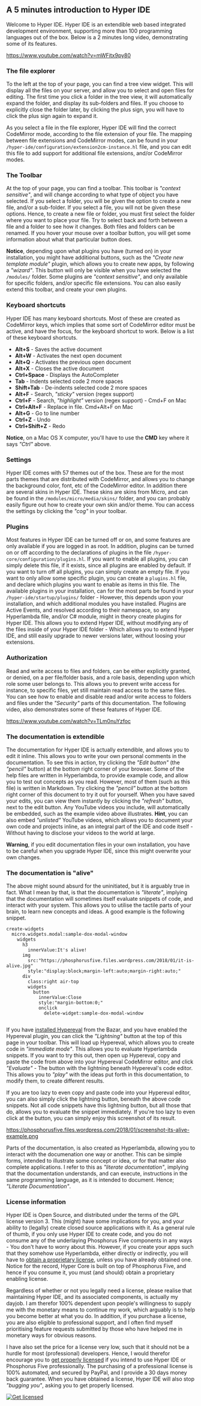 ## A 5 minutes introduction to Hyper IDE

Welcome to Hyper IDE. Hyper IDE is an extendible web based integrated development environment, supporting more than
100 programming languages out of the box. Below is a 2 minutes long video, demonstrating some of its features.

https://www.youtube.com/watch?v=mWFitx9py80

### The file explorer

To the left at the top of your page, you can find a tree view widget. This will display all the files on your server, 
and allow you to select and open files for editing. The first time you click a folder in the tree view, it will 
automatically expand the folder, and display its sub-folders and files. If you choose to explicitly close
the folder later, by clicking the plus sign, you will have to click the plus sign again to expand it.

As you select a file in the file explorer, Hyper IDE will find the correct CodeMirror mode, according to the file 
extension of your file. The mapping between file extensions and CodeMirror modes, can be found 
in your `/hyper-ide/configuration/extension2cm-instance.hl` file, and you can edit this file to add support for
additional file extensions, and/or CodeMirror modes.

### The Toolbar

At the top of your page, you can find a toolbar. This toolbar is _"context sensitive"_, and will change
according to what type of object you have selected. If you select a folder, you will be given the option to
create a new file, and/or a sub-folder. If you select a file, you will not be given these options. Hence,
to create a new file or folder, you must first select the folder where you want to place your file.
Try to select back and forth between a file and a folder to see how it changes. Both files and folders
can be renamed. If you hover your mouse over a toolbar button, you will get some information about what 
that particular button does.

**Notice**, depending upon what plugins you have (turned on) in your installation, you might
have additional buttons, such as the _"Create new template module"_ plugin, which allows you to create
new apps, by following a _"wizard"_. This button will only be visible when you have selected the `/modules/` 
folder. Some plugins are _"context sensitive"_, and only available for
specific folders, and/or specific file extensions. You can also easily extend this toolbar, and create
your own plugins.

### Keyboard shortcuts

Hyper IDE has many keyboard shortcuts. Most of these are created as CodeMirror keys, which implies that
some sort of CodeMirror editor must be active, and have the focus, for the keyboard shortcut to work.
Below is a list of these keyboard shortcuts.

* __Alt+S__ - Saves the active document
* __Alt+W__ - Activates the next open document
* __Alt+Q__ - Activates the previous open document
* __Alt+X__ - Closes the active document
* __Ctrl+Space__ - Displays the AutoCompleter
* __Tab__ - Indents selected code 2 more spaces
* __Shift+Tab__ - De-indents selected code 2 more spaces
* __Alt+F__ - Search, _"sticky"_ version (regex support)
* __Ctrl+F__ - Search, _"highlight"_ version (regex support) - Cmd+F on Mac
* __Ctrl+Alt+F__ - Replace in file. Cmd+Alt+F on Mac
* __Alt+G__ - Go to line number
* __Ctrl+Z__ - Undo
* __Ctrl+Shift+Z__ - Redo

**Notice**, on a Mac OS X computer, you'll have to use the **CMD** key where it says _"Ctrl"_ above.

### Settings

Hyper IDE comes with 57 themes out of the box. These are for the most parts themes that are distributed with
CodeMirror, and allows you to change the background color, font, etc of the CodeMirror editor. In addition there
are several skins in Hyper IDE. These skins are skins from Micro, and can be found in the `/modules/micro/media/skins/`
folder, and you can probably easily figure out how to create your own skin and/or theme. You can access the settings by
clicking the _"cog"_ in your toolbar.

### Plugins

Most features in Hyper IDE can be turned off or on, and some features are only available if you are logged in
as root. In addition, plugins can be turned on or off according to the declarations of plugins in the 
file `/hyper-core/configuration/plugins.hl`. If you want to enable all plugins, you can simply delete this file,
if it exists, since all plugins are enabled by default. If you want to turn off all plugins, you can simply
create an empty file. If you want to only allow some specific plugin, you can create a `plugins.hl` file,
and declare which plugins you want to enable as items in this file. The available plugins in your installation,
can for the most parts be found in your `/hyper-ide/startup/plugins/` folder - However, this depends upon your
installation, and which additional modules you have installed. Plugins are Active Events, and resolved according
to their namespace, so any Hyperlambda file, and/or C# module, might in theory create plugins for Hyper IDE.
This allows you to extend Hyper IDE, without modifying any of the files inside of your Hyper IDE folder - Which
allows you to extend Hyper IDE, and still easily upgrade to newer versions later, without loosing your extensions.

### Authorization

Read and write access to files and folders, can be either explicitly granted, or denied, on a per file/folder basis,
and a role basis, depending upon which role some user belongs to. This allows you to prevent write access for 
instance, to specific files, yet still maintain read access to the same files. You can see how to enable
and disable read and/or write access to folders and files under the _"Security"_ parts of this documentation.
The following video, also demonstrates some of these features of Hyper IDE.

https://www.youtube.com/watch?v=TLm0nuYzfoc

### The documentation is extendible

The documentation for Hyper IDE is actually extendible, and allows you to edit it inline.
This allows you to write your own personal comments in the documentation. To see this in
action, try clicking the _"Edit button"_ (the _"pencil"_ button) at the bottom right corner of your browser.
Some of the help files are written in Hyperlambda, to provide example code, and allow you to test out concepts
as you read. However, most of them (such as this file) is written in Markdown. Try clicking the _"pencil"_ button
at the bottom right corner of this document to try it out for yourself. When you have saved your edits, you
can view them instantly by clicking the _"refresh"_ button, next to the edit button. Any YouTube videos you include,
will automatically be embedded, such as the example video above illustrates. **Hint**, you can also embed _"unlisted"_
YouTube videos, which allows you to document your own code and projects inline, as an integral part of the IDE 
and code itself - Without having to disclose your videos to the world at large.

**Warning**, if you edit documentation files in your own installation, you have to be careful when you upgrade Hyper IDE,
since this might overwrite your own changes.

### The documentation is "alive"

The above might sound absurd for the uninitiated, but it is arguably true in fact. What I mean by that, is that the
documentation is _"literate"_, implying that the documentation will sometimes itself evaluate snippets of code,
and interact with your system. This allows you to utilise the tactile parts of your brain, to learn new concepts 
and ideas. A good example is the following snippet.

```hyperlambda-snippet
create-widgets
  micro.widgets.modal:sample-dox-modal-window
    widgets
      h3
        innerValue:It's alive!
      img
        src:"https://phosphorusfive.files.wordpress.com/2018/01/it-is-alive.jpg"
        style:"display:block;margin-left:auto;margin-right:auto;"
      div
        class:right air-top
        widgets
          button
            innerValue:Close
            style:"margin-bottom:0;"
            onclick
              delete-widget:sample-dox-modal-window


```

If you have [installed Hypereval](/bazar?app=hypereval) from the Bazar, and you have enabled the Hypereval plugin,
you can click the _"Lightning"_ button at the top of this page in your toolbar. This will load up Hypereval, which
allows you to create code in _"immediate mode"_. This allows you to evaluate Hyperlambda snippets. If you want
to try this out, then open up Hypereval, copy and paste the code from above into your Hypereval CodeMirror editor,
and click _"Evaluate"_ - The button with the lightning beneath Hypereval's code editor. This allows you to _"play"_
with the ideas put forth in this documentation, to modify them, to create different results.

If you are too lazy to even copy and paste code into your Hypereval editor, you can also simply click the lightning
button, beneath the above code snippets. Not all code snippets have this lightning button, but all those that do,
allows you to evaluate the snippet immediately. If you're too lazy to even click at the button, you can simply 
enjoy this screenshot of its result.

https://phosphorusfive.files.wordpress.com/2018/01/screenshot-its-alive-example.png

Parts of the documentation, is also created as Hyperlambda, allowing you to interact with the documenation one
way or another. This can be simple forms, intended to illustrate some concept or idea, or for that matter also
complete applications. I refer to this as _"literate documentation"_, implying that the documentation understands,
and can execute, instructions in the same programming language, as it is intended to document. Hence; _"Literate Documentation"_.

### License information

Hyper IDE is Open Source, and distributed under the terms of the GPL license version 3. This (might) have some
implications for you, and your ability to (legally) create closed source applications with it. As a general rule
of thumb, if you only use Hyper IDE to create code, and you do not consume any of the underlaying Phosphorus Five
components in any ways - You don't have to worry about this. However, if you create your apps such that they somehow
use Hyperlambda, either directly or indirectly, you will have to [obtain a proprietary license](/bazar?app=license),
unless you have already obtained one. Notice for the record, Hyper Core is built on top of Phosphorus Five,
and hence if you consume it, you must (and should) obtain a proprietary enabling license.

Regardless of whether or not you legally need a license, please realise that maintaining Hyper IDE, and its
associated components, is actually my dayjob. I am therefor 100% dependent upon people's willingness
to supply me with the monetary means to continue my work, which arguably is to help you become better at what you do.
In addition, if you purchase a license, you are also eligible to professional support, and I often find 
myself prioritising feature requests submitted by those who have helped me in monetary ways for obvious reasons.

I have also set the price for a license very low, such that it should not be a hurdle 
for most (professional) developers. Hence, I would therefor encourage you
to [get properly licensed](/bazar?app=license) if you intend to use Hyper IDE or Phosphorus Five
professionally. The purchasing of a professional license is 100% automated, and secured by PayPal, and I provide
a 30 days money back guarantee. When you have obtained a license, Hyper IDE will also stop _"bugging you"_, asking
you to get properly licensed.

<a href="/bazar?app=license">
  <img style="display:block;margin-left:auto;margin-right:auto;" class="shaded rounded" src="https://phosphorusfive.files.wordpress.com/2017/09/license.jpg" alt="Get licensed" />
</a>

